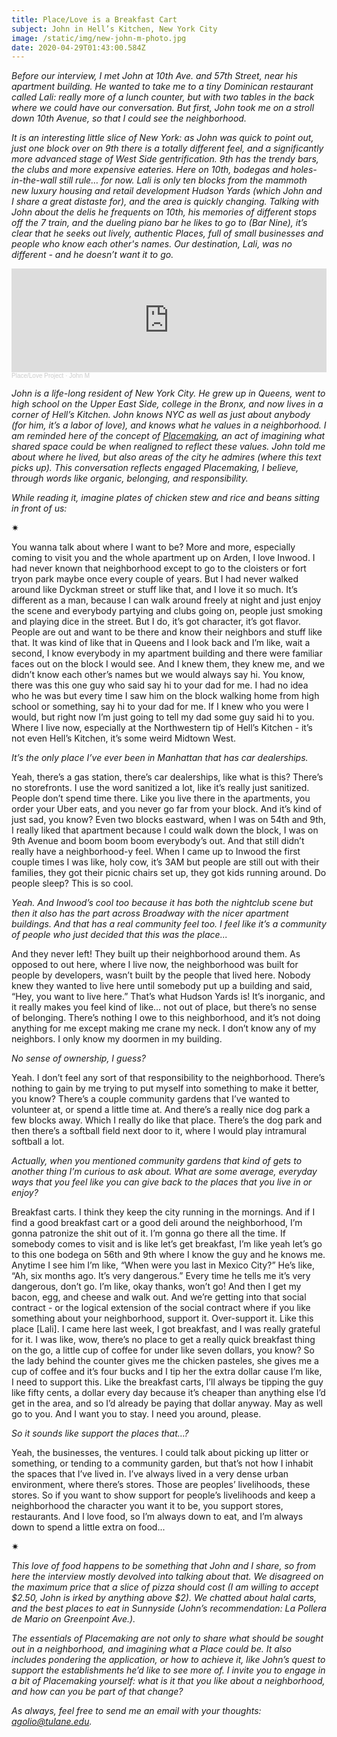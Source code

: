 ```yaml
---
title: Place/Love is a Breakfast Cart
subject: John in Hell’s Kitchen, New York City
image: /static/img/new-john-m-photo.jpg
date: 2020-04-29T01:43:00.584Z
---
```

*Before our interview, I met John at 10th Ave. and 57th Street, near his apartment building. He wanted to take me to a tiny Dominican restaurant called Lali: really more of a lunch counter, but with two tables in the back where we could have our conversation. But first, John took me on a stroll down 10th Avenue, so that I could see the neighborhood.* 

*It is an interesting little slice of New York: as John was quick to point out, just one block over on 9th there is a totally different feel, and a significantly more advanced stage of West Side gentrification. 9th has the trendy bars, the clubs and more expensive eateries. Here on 10th, bodegas and holes-in-the-wall still rule… for now. Lali is only ten blocks from the mammoth new luxury housing and retail development Hudson Yards (which John and I share a great distaste for), and the area is quickly changing. Talking with John about the delis he frequents on 10th, his memories of different stops off the 7 train, and the dueling piano bar he likes to go to (Bar Nine), it’s clear that he seeks out lively, authentic Places, full of small businesses and people who know each other's names. Our destination, Lali, was no different - and he doesn’t want it to go.*

<iframe width="100%" height="166" scrolling="no" frameborder="no" allow="autoplay" src="https://w.soundcloud.com/player/?url=https%3A//api.soundcloud.com/tracks/810149401&color=%23ff5500&auto_play=false&hide_related=false&show_comments=true&show_user=true&show_reposts=false&show_teaser=true"></iframe><div style="font-size: 10px; color: #cccccc;line-break: anywhere;word-break: normal;overflow: hidden;white-space: nowrap;text-overflow: ellipsis; font-family: Interstate,Lucida Grande,Lucida Sans Unicode,Lucida Sans,Garuda,Verdana,Tahoma,sans-serif;font-weight: 100;"><a href="https://soundcloud.com/place-love-project" title="Place/Love Project" target="_blank" style="color: #cccccc; text-decoration: none;">Place/Love Project</a> · <a href="https://soundcloud.com/place-love-project/john-m" title="John M" target="_blank" style="color: #cccccc; text-decoration: none;">John M</a></div>

*John is a life-long resident of New York City. He grew up in Queens, went to high school on the Upper East Side, college in the Bronx, and now lives in a corner of Hell’s Kitchen. John knows NYC as well as just about anybody (for him, it’s a labor of love), and knows what he values in a neighborhood. I am reminded here of the concept of [Placemaking](https://www.pps.org/article/what-is-placemaking), an act of imagining what shared space could be when realigned to reflect these values. John told me about where he lived, but also areas of the city he admires (where this text picks up). This conversation reflects engaged Placemaking, I believe, through words like organic, belonging, and responsibility.*

*While reading it, imagine plates of chicken stew and rice and beans sitting in front of us:*

<div>✷</div>

You wanna talk about where I want to be? More and more, especially coming to visit you and the whole apartment up on Arden, I love Inwood. I had never known that neighborhood except to go to the cloisters or fort tryon park maybe once every couple of years. But I had never walked around like Dyckman street or stuff like that, and I love it so much. It’s different as a man, because I can walk around freely at night and just enjoy the scene and everybody partying and clubs going on, people just smoking and playing dice in the street. But I do, it’s got character, it’s got flavor. People are out and want to be there and know their neighbors and stuff like that. It was kind of like that in Queens and I look back and I’m like, wait a second, I know everybody in my apartment building and there were familiar faces out on the block I would see. And I knew them, they knew me, and we didn’t know each other’s names but we would always say hi. You know, there was this one guy who said say hi to your dad for me. I had no idea who he was but every time I saw him on the block walking home from high school or something, say hi to your dad for me. If I knew who you were I would, but right now I’m just going to tell my dad some guy said hi to you. Where I live now, especially at the Northwestern tip of Hell’s Kitchen - it’s not even Hell’s Kitchen, it’s some weird Midtown West. 

*It’s the only place I’ve ever been in Manhattan that has car dealerships.*

Yeah, there’s a gas station, there’s car dealerships, like what is this? There’s no storefronts. I use the word sanitized a lot, like it’s really just sanitized. People don’t spend time there. Like you live there in the apartments, you order your Uber eats, and you never go far from your block. And it’s kind of just sad, you know? Even two blocks eastward, when I was on 54th and 9th, I really liked that apartment because I could walk down the block, I was on 9th Avenue and boom boom boom everybody’s out. And that still didn’t really have a neighborhood-y feel. When I came up to Inwood the first couple times I was like, holy cow, it’s 3AM but people are still out with their families, they got their picnic chairs set up, they got kids running around. Do people sleep? This is so cool.

*Yeah. And Inwood’s cool too because it has both the nightclub scene but then it also has the part across Broadway with the nicer apartment buildings. And that has a real community feel too. I feel like it’s a community of people who just decided that this was the place...*

And they never left! They built up their neighborhood around them. As opposed to out here, where I live now, the neighborhood was built for people by developers, wasn’t built by the people that lived here. Nobody knew they wanted to live here until somebody put up a building and said, “Hey, you want to live here.” That’s what Hudson Yards is! It’s inorganic, and it really makes you feel kind of like... not out of place, but there’s no sense of belonging. There’s nothing I owe to this neighborhood, and it’s not doing anything for me except making me crane my neck. I don’t know any of my neighbors. I only know my doormen in my building.

*No sense of ownership, I guess?*

Yeah. I don’t feel any sort of that responsibility to the neighborhood. There’s nothing to gain by me trying to put myself into something to make it better, you know? There’s a couple community gardens that I’ve wanted to volunteer at, or spend a little time at. And there’s a really nice dog park a few blocks away. Which I really do like that place. There’s the dog park and then there’s a softball field next door to it, where I would play intramural softball a lot.

*Actually, when you mentioned community gardens that kind of gets to another thing I’m curious to ask about. What are some average, everyday ways that you feel like you can give back to the places that you live in or enjoy?*

Breakfast carts. I think they keep the city running in the mornings. And if I find a good breakfast cart or a good deli around the neighborhood, I’m gonna patronize the shit out of it. I’m gonna go there all the time. If somebody comes to visit and is like let’s get breakfast, I’m like yeah let’s go to this one bodega on 56th and 9th where I know the guy and he knows me. Anytime I see him I’m like, “When were you last in Mexico City?” He’s like, “Ah, six months ago. It’s very dangerous.” Every time he tells me it’s very dangerous, don’t go. I’m like, okay thanks, won’t go! And then I get my bacon, egg, and cheese and walk out. And we’re getting into that social contract - or the logical extension of the social contract where if you like something about your neighborhood, support it. Over-support it. Like this place \[Lali]. I came here last week, I got breakfast, and I was really grateful for it. I was like, wow, there’s no place to get a really quick breakfast thing on the go, a little cup of coffee for under like seven dollars, you know? So the lady behind the counter gives me the chicken pasteles, she gives me a cup of coffee and it’s four bucks and I tip her the extra dollar cause I’m like, I need to support this. Like the breakfast carts, I’ll always be tipping the guy like fifty cents, a dollar every day because it’s cheaper than anything else I’d get in the area, and so I’d already be paying that dollar anyway. May as well go to you. And I want you to stay. I need you around, please.

*So it sounds like support the places that…?*

Yeah, the businesses, the ventures. I could talk about picking up litter or something, or tending to a community garden, but that’s not how I inhabit the spaces that I’ve lived in. I’ve always lived in a very dense urban environment, where there’s stores. Those are peoples’ livelihoods, these stores. So if you want to show support for people’s livelihoods and keep a neighborhood the character you want it to be, you support stores, restaurants. And I love food, so I’m always down to eat, and I’m always down to spend a little extra on food...

<div>✷</div>

*This love of food happens to be something that John and I share, so from here the interview mostly devolved into talking about that. We disagreed on the maximum price that a slice of pizza should cost (I am willing to accept $2.50, John is irked by anything above $2). We chatted about halal carts, and the best places to eat in Sunnyside (John’s recommendation: La Pollera de Mario on Greenpoint Ave.).*

*The essentials of Placemaking are not only to share what should be sought out in a neighborhood, and imagining what a Place could be. It also includes pondering the application, or how to achieve it, like John’s quest to support the establishments he’d like to see more of. I invite you to engage in a bit of Placemaking yourself: what is it that you like about a neighborhood, and how can you be part of that change?*

*As always, feel free to send me an email with your thoughts: agolio@tulane.edu.*